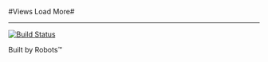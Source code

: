 #Views Load More#

----

[![Build Status](https://secure.travis-ci.org/ericduran/views_load_more.png?branch=casper-test)](http://travis-ci.org/ericduran/views_load_more)

Built by Robots&trade;